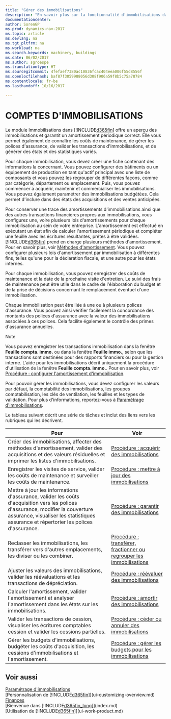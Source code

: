 ```yaml
---
title: "Gérer des immobilisations"
description: "En savoir plus sur la fonctionnalité d'immobilisations dans Dynamics NAV et afficher un aperçu de l'utilisation des immobilisations."
documentationcenter: 
author: SorenGP
ms.prod: dynamics-nav-2017
ms.topic: article
ms.devlang: na
ms.tgt_pltfrm: na
ms.workload: na
ms.search.keywords: machinery, buildings
ms.date: 06/02/2017
ms.author: sgroespe
ms.translationtype: HT
ms.sourcegitcommit: 4fefaef7380ac10836fcac404eea006f55d8556f
ms.openlocfilehash: baf87f3059988056d308f906a59f8b5c75a78784
ms.contentlocale: fr-be
ms.lasthandoff: 10/16/2017

---
```

# <a name="fixed-assets"></a>COMPTES D'IMMOBILISATIONS
Le module Immobilisations dans [!INCLUDE[d365fin](includes/d365fin_md.md)] offre un aperçu des immobilisations et garantit un amortissement périodique correct. Elle vous permet également de connaître les coûts de maintenance, de gérer les polices d'assurance, de valider les transactions d'immobilisations, et de générer des états et des statistiques variés.

Pour chaque immobilisation, vous devez créer une fiche contenant des informations la concernant. Vous pouvez configurer des bâtiments ou un équipement de production en tant qu'actif principal avec une liste de composants et vous pouvez les regrouper de différentes façons, comme par catégorie, département ou emplacement. Puis, vous pouvez commencer à acquérir, maintenir et commercialiser les immobilisations. Vous pouvez également paramétrer des immobilisations budgétées. Cela permet d'inclure dans des états des acquisitions et des ventes anticipées.

Pour conserver une trace des amortissements d'immobilisations ainsi que des autres transactions financières propres aux immobilisations, vous configurez une, voire plusieurs lois d'amortissements pour chaque immobilisation au sein de votre entreprise. L'amortissement est effectué en exécutant un état afin de calculer l'amortissement périodique et compléter une feuille avec les écritures résultantes, prêtes à être validées. [!INCLUDE[d365fin](includes/d365fin_md.md)] prend en charge plusieurs méthodes d'amortissement. Pour en savoir plus, voir [Méthodes d'amortissement](fa-depreciation-methods.md). Vous pouvez configurer plusieurs lois d'amortissement par immobilisation à différentes fins, telles qu'une pour la déclaration fiscale, et une autre pour les états internes.

Pour chaque immobilisation, vous pouvez enregistrer des coûts de maintenance et la date de la prochaine visite d'entretien. Le suivi des frais de maintenance peut être utile dans le cadre de l'élaboration du budget et de la prise de décisions concernant le remplacement éventuel d'une immobilisation.

Chaque immobilisation peut être liée à une ou à plusieurs polices d'assurance. Vous pouvez ainsi vérifier facilement la concordance des montants des polices d'assurance avec la valeur des immobilisations associées à ces polices. Cela facilite également le contrôle des primes d'assurance annuelles.

> [!NOTE]  
>   Vous pouvez enregistrer les transactions immobilisation dans la fenêtre **Feuille compta. immo.** ou dans la fenêtre **Feuille immo.**, selon que les transactions sont destinées pour des rapports financiers ou pour la gestion interne. L'aide pour les immobilisations décrit uniquement la procédure d'utilisation de la fenêtre **Feuille compta. immo.**. Pour en savoir plus, voir [Procédure : configurer l'amortissement d'immobilisation](fa-how-setup-depreciation.md).

Pour pouvoir gérer les immobilisations, vous devez configurer les valeurs par défaut, la comptabilité des immobilisations, les groupes comptabilisation, les clés de ventilation, les feuilles et les types de validation. Pour plus d'informations, reportez-vous à [Paramétrage d'immobilisations](fa-setup.md).

Le tableau suivant décrit une série de tâches et inclut des liens vers les rubriques qui les décrivent.

| Pour | Voir |
| --- | --- |
| Créer des immobilisations, affecter des méthodes d'amortissement, valider des acquisitions et des valeurs résiduelles et imprimer les listes d'immobilisations. |[Procédure : acquérir des immobilisations](fa-how-acquire.md) |
| Enregistrer les visites de service, valider les coûts de maintenance et surveiller les coûts de maintenance. |[Procédure : mettre à jour des immobilisations](fa-how-maintain.md) |
| Mettre à jour les informations d'assurance, valider les coûts d'acquisition vers les polices d'assurance, modifier la couverture assurance, visualiser les statistiques assurance et répertorier les polices d'assurance. |[Procédure : garantir des immobilisations](fa-how-insure.md) |
| Reclasser les immobilisations, les transférer vers d'autres emplacements, les diviser ou les combiner. |[Procédure : transférer, fractionner ou regrouper les immobilisations](fa-how-trans-split-combine.md) |
| Ajuster les valeurs des immobilisations, valider les réévaluations et les transactions de dépréciation. |[Procédure : réévaluer des immobilisations](fa-how-revalue.md) |
| Calculer l'amortissement, valider l'amortissement et analyser l'amortissement dans les états sur les immobilisations. |[Procédure : amortir des immobilisations](fa-how-depreciate-amortize.md) |
| Valider les transactions de cession, visualiser les écritures comptables cession et valider les cessions partielles. |[Procédure : céder ou annuler des immobilisations](fa-how-dispose-retire.md) |
| Gérer les budgets d'immobilisations, budgéter les coûts d'acquisition, les cessions d'immobilisations et l'amortissement. |[Procédure : gérer les budgets pour les immobilisations](fa-how-manage-budgets.md) |

## <a name="see-also"></a>Voir aussi
[Paramétrage d'immobilisations](fa-setup.md)  
[Personnalisation de [!INCLUDE[d365fin](includes/d365fin_md.md)]](ui-customizing-overview.md)  
[Finances](finance.md)  
[Bienvenue dans [!INCLUDE[d365fin_long](includes/d365fin_long_md.md)]](index.md)  
[Utilisation de [!INCLUDE[d365fin](includes/d365fin_md.md)]](ui-work-product.md)

